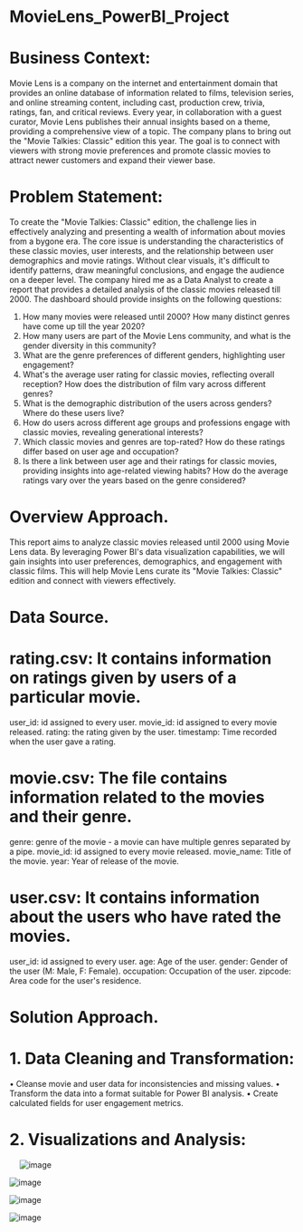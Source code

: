 # MovieLens_PowerBI_Project
# Business Context: 
Movie Lens is a company on the internet and entertainment domain that provides an online database of information related to films, television series, and online streaming content, including cast, production crew, trivia, ratings, fan, and critical reviews. Every year, in collaboration with a guest curator, Movie Lens publishes their annual insights based on a theme, providing a comprehensive view of a topic. The company plans to bring out the "Movie Talkies: Classic" edition this year. The goal is to connect with viewers with strong movie preferences and promote classic movies to attract newer customers and expand their viewer base.


# Problem Statement:
To create the "Movie Talkies: Classic" edition, the challenge lies in effectively analyzing and presenting a wealth of information about movies from a bygone era. The core issue is understanding the characteristics of these classic movies, user interests, and the relationship between user demographics and movie ratings. Without clear visuals, it's difficult to identify patterns, draw meaningful conclusions, and engage the audience on a deeper level. The company hired me as a Data Analyst to create a report that provides a detailed analysis of the classic movies released till 2000. The dashboard should provide insights on the following questions:
1.	How many movies were released until 2000? How many distinct genres have come up till the year 2020?
2.	How many users are part of the Movie Lens community, and what is the gender diversity in this community?
3.	What are the genre preferences of different genders, highlighting user engagement?
4.	What's the average user rating for classic movies, reflecting overall reception? How does the distribution of film vary across different genres?
5.	What is the demographic distribution of the users across genders? Where do these users live?
6.	How do users across different age groups and professions engage with classic movies, revealing generational interests?
7.	Which classic movies and genres are top-rated? How do these ratings differ based on user age and occupation?
8.	Is there a link between user age and their ratings for classic movies, providing insights into age-related viewing habits? How do the average ratings vary over the years based on the genre considered?


# Overview Approach.
This report aims to analyze classic movies released until 2000 using Movie Lens data. By leveraging Power BI's data visualization capabilities, we will gain insights into user preferences, demographics, and engagement with classic films. This will help Movie Lens curate its "Movie Talkies: Classic" edition and connect with viewers effectively.


# Data Source.
# rating.csv: It contains information on ratings given by users of a particular movie.
user_id: id assigned to every user.
movie_id: id assigned to every movie released.
rating: the rating given by the user.
timestamp: Time recorded when the user gave a rating.
 
# movie.csv: The file contains information related to the movies and their genre.
genre: genre of the movie - a movie can have multiple genres separated by a pipe.
movie_id: id assigned to every movie released.
movie_name: Title of the movie.
year: Year of release of the movie.
 
# user.csv: It contains information about the users who have rated the movies.
user_id: id assigned to every user. 
age: Age of the user.
gender: Gender of the user (M: Male, F: Female).
occupation: Occupation of the user.
zipcode: Area code for the user's residence.




# Solution Approach.
# 1.	Data Cleaning and Transformation:
•	Cleanse movie and user data for inconsistencies and missing values.
•	Transform the data into a format suitable for Power BI analysis.
•	Create calculated fields for user engagement metrics.

# 2.	Visualizations and Analysis:
 
![image](https://github.com/GenesisAnalyst/MovieLens_PowerBI_Project/assets/134435634/495e883d-4803-4233-bc18-c3fd038bafb4)


![image](https://github.com/GenesisAnalyst/MovieLens_PowerBI_Project/assets/134435634/ac6b4448-21e2-4c4f-a345-e5b7e9c9eb7f)


![image](https://github.com/GenesisAnalyst/MovieLens_PowerBI_Project/assets/134435634/17086d34-da7b-4c62-b84f-c64f9a1d9793)


![image](https://github.com/GenesisAnalyst/MovieLens_PowerBI_Project/assets/134435634/23c944af-d474-4602-921b-8c80fdd101c8)




